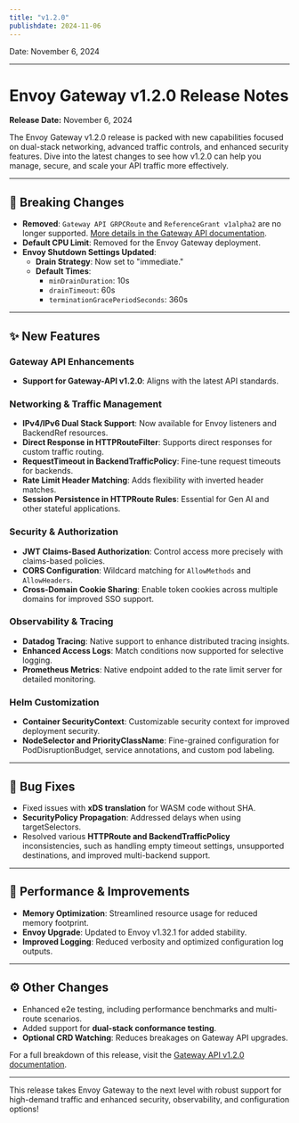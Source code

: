 ```yaml
---
title: "v1.2.0"
publishdate: 2024-11-06
---
```


Date: November 6, 2024

---
# Envoy Gateway v1.2.0 Release Notes

**Release Date:** November 6, 2024

The Envoy Gateway v1.2.0 release is packed with new capabilities focused on dual-stack networking, advanced traffic controls, and enhanced security features. Dive into the latest changes to see how v1.2.0 can help you manage, secure, and scale your API traffic more effectively.

---

## 🚨 Breaking Changes
- **Removed**: `Gateway API GRPCRoute` and `ReferenceGrant v1alpha2` are no longer supported. [More details in the Gateway API documentation](https://github.com/kubernetes-sigs/gateway-api/releases).
- **Default CPU Limit**: Removed for the Envoy Gateway deployment.
- **Envoy Shutdown Settings Updated**:
  - **Drain Strategy**: Now set to "immediate."
  - **Default Times**:
    - `minDrainDuration`: 10s
    - `drainTimeout`: 60s
    - `terminationGracePeriodSeconds`: 360s

---

## ✨ New Features
### Gateway API Enhancements
- **Support for Gateway-API v1.2.0**: Aligns with the latest API standards.

### Networking & Traffic Management
- **IPv4/IPv6 Dual Stack Support**: Now available for Envoy listeners and BackendRef resources.
- **Direct Response in HTTPRouteFilter**: Supports direct responses for custom traffic routing.
- **RequestTimeout in BackendTrafficPolicy**: Fine-tune request timeouts for backends.
- **Rate Limit Header Matching**: Adds flexibility with inverted header matches.
- **Session Persistence in HTTPRoute Rules**: Essential for Gen AI and other stateful applications.

### Security & Authorization
- **JWT Claims-Based Authorization**: Control access more precisely with claims-based policies.
- **CORS Configuration**: Wildcard matching for `AllowMethods` and `AllowHeaders`.
- **Cross-Domain Cookie Sharing**: Enable token cookies across multiple domains for improved SSO support.

### Observability & Tracing
- **Datadog Tracing**: Native support to enhance distributed tracing insights.
- **Enhanced Access Logs**: Match conditions now supported for selective logging.
- **Prometheus Metrics**: Native endpoint added to the rate limit server for detailed monitoring.

### Helm Customization
- **Container SecurityContext**: Customizable security context for improved deployment security.
- **NodeSelector and PriorityClassName**: Fine-grained configuration for PodDisruptionBudget, service annotations, and custom pod labeling.

---

## 🐞 Bug Fixes
- Fixed issues with **xDS translation** for WASM code without SHA.
- **SecurityPolicy Propagation**: Addressed delays when using targetSelectors.
- Resolved various **HTTPRoute and BackendTrafficPolicy** inconsistencies, such as handling empty timeout settings, unsupported destinations, and improved multi-backend support.

---

## 🚀 Performance & Improvements
- **Memory Optimization**: Streamlined resource usage for reduced memory footprint.
- **Envoy Upgrade**: Updated to Envoy v1.32.1 for added stability.
- **Improved Logging**: Reduced verbosity and optimized configuration log outputs.

---

## ⚙️ Other Changes
- Enhanced e2e testing, including performance benchmarks and multi-route scenarios.
- Added support for **dual-stack conformance testing**.
- **Optional CRD Watching**: Reduces breakages on Gateway API upgrades.

For a full breakdown of this release, visit the [Gateway API v1.2.0 documentation](https://github.com/kubernetes-sigs/gateway-api/releases).

---

This release takes Envoy Gateway to the next level with robust support for high-demand traffic and enhanced security, observability, and configuration options!